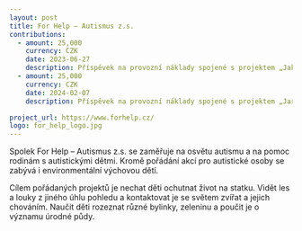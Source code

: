 ```yaml
---
layout: post
title: For Help – Autismus z.s. 
contributions:
  - amount: 25,000
    currency: CZK
    date: 2023-06-27
    description: Příspěvek na provozní náklady spojené s projektem „Jak to chodí na statku“
  - amount: 25,000
    currency: CZK
    date: 2024-02-07
    description: Příspěvek na provozní náklady spojené s projektem „Jarní úklid na statku“

project_url: https://www.forhelp.cz/
logo: for_help_logo.jpg
---
```

Spolek For Help – Autismus z.s. se zaměřuje na osvětu autismu a na pomoc rodinám s autistickými dětmi. Kromě pořádání akcí pro autistické osoby se zabývá i environmentální výchovou dětí. 

Cílem pořádaných projektů je nechat děti ochutnat život na statku. Vidět les a louky z jiného úhlu pohledu a kontaktovat je se světem zvířat a jejich chováním. Naučit děti rozeznat různé bylinky, zeleninu a poučit je o významu úrodné půdy.

